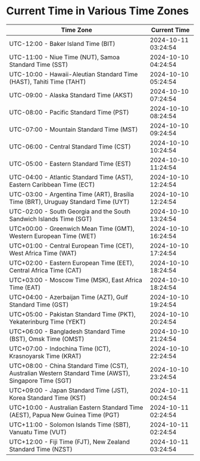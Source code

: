 # Current Time in Various Time Zones

| Time Zone | Current Time |
|-----------|--------------|
| UTC-12:00 - Baker Island Time (BIT) | 2024-10-11 03:24:54 |
| UTC-11:00 - Niue Time (NUT), Samoa Standard Time (SST) | 2024-10-10 04:24:54 |
| UTC-10:00 - Hawaii-Aleutian Standard Time (HAST), Tahiti Time (TAHT) | 2024-10-10 05:24:54 |
| UTC-09:00 - Alaska Standard Time (AKST) | 2024-10-10 07:24:54 |
| UTC-08:00 - Pacific Standard Time (PST) | 2024-10-10 08:24:54 |
| UTC-07:00 - Mountain Standard Time (MST) | 2024-10-10 09:24:54 |
| UTC-06:00 - Central Standard Time (CST) | 2024-10-10 10:24:54 |
| UTC-05:00 - Eastern Standard Time (EST) | 2024-10-10 11:24:54 |
| UTC-04:00 - Atlantic Standard Time (AST), Eastern Caribbean Time (ECT) | 2024-10-10 12:24:54 |
| UTC-03:00 - Argentina Time (ART), Brasília Time (BRT), Uruguay Standard Time (UYT) | 2024-10-10 12:24:54 |
| UTC-02:00 - South Georgia and the South Sandwich Islands Time (SGT) | 2024-10-10 13:24:54 |
| UTC±00:00 - Greenwich Mean Time (GMT), Western European Time (WET) | 2024-10-10 16:24:54 |
| UTC+01:00 - Central European Time (CET), West Africa Time (WAT) | 2024-10-10 17:24:54 |
| UTC+02:00 - Eastern European Time (EET), Central Africa Time (CAT) | 2024-10-10 18:24:54 |
| UTC+03:00 - Moscow Time (MSK), East Africa Time (EAT) | 2024-10-10 18:24:54 |
| UTC+04:00 - Azerbaijan Time (AZT), Gulf Standard Time (GST) | 2024-10-10 19:24:54 |
| UTC+05:00 - Pakistan Standard Time (PKT), Yekaterinburg Time (YEKT) | 2024-10-10 20:24:54 |
| UTC+06:00 - Bangladesh Standard Time (BST), Omsk Time (OMST) | 2024-10-10 21:24:54 |
| UTC+07:00 - Indochina Time (ICT), Krasnoyarsk Time (KRAT) | 2024-10-10 22:24:54 |
| UTC+08:00 - China Standard Time (CST), Australian Western Standard Time (AWST), Singapore Time (SGT) | 2024-10-10 23:24:54 |
| UTC+09:00 - Japan Standard Time (JST), Korea Standard Time (KST) | 2024-10-11 00:24:54 |
| UTC+10:00 - Australian Eastern Standard Time (AEST), Papua New Guinea Time (PGT) | 2024-10-11 02:24:54 |
| UTC+11:00 - Solomon Islands Time (SBT), Vanuatu Time (VUT) | 2024-10-11 02:24:54 |
| UTC+12:00 - Fiji Time (FJT), New Zealand Standard Time (NZST) | 2024-10-11 03:24:54 |

